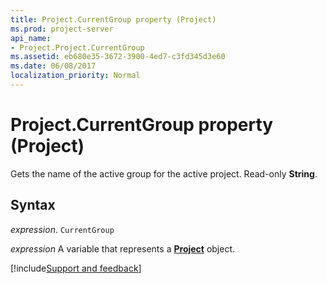 ```yaml
---
title: Project.CurrentGroup property (Project)
ms.prod: project-server
api_name:
- Project.Project.CurrentGroup
ms.assetid: eb680e35-3672-3900-4ed7-c3fd345d3e60
ms.date: 06/08/2017
localization_priority: Normal
---
```



# Project.CurrentGroup property (Project)

Gets the name of the active group for the active project. Read-only  **String**.


## Syntax

_expression_. `CurrentGroup`

_expression_ A variable that represents a **[Project](project.project.md)** object.

[!include[Support and feedback](~/includes/feedback-boilerplate.md)]